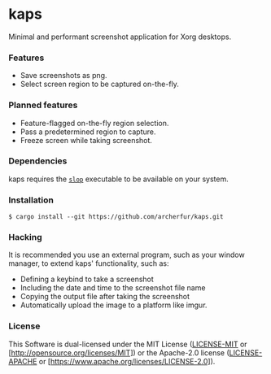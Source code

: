 # kaps

Minimal and performant screenshot application for Xorg desktops.

### Features

- Save screenshots as png.
- Select screen region to be captured on-the-fly.

### Planned features

- Feature-flagged on-the-fly region selection.
- Pass a predetermined region to capture.
- Freeze screen while taking screenshot.

### Dependencies

kaps requires the [`slop`](https://github.com/naelstrof/slop) executable to be available on your system.

### Installation

```
$ cargo install --git https://github.com/archerfur/kaps.git
```

### Hacking

It is recommended you use an external program, such as your window manager, to extend kaps' functionality, such as:

- Defining a keybind to take a screenshot
- Including the date and time to the screenshot file name
- Copying the output file after taking the screenshot
- Automatically upload the image to a platform like imgur.

### License

This Software is dual-licensed under the MIT License ([LICENSE-MIT](./LICENSE-MIT) or [http://opensource.org/licenses/MIT]) or the Apache-2.0 license ([LICENSE-APACHE](./LICENSE-APACHE) or [https://www.apache.org/licenses/LICENSE-2.0]).  


